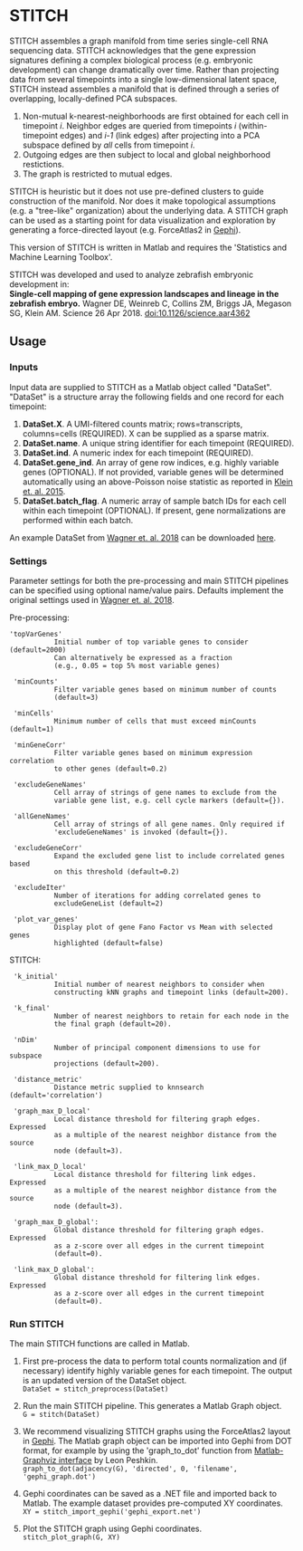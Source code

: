 STITCH
=========

STITCH assembles a graph manifold from time series single-cell RNA sequencing data.  STITCH acknowledges that the gene expression signatures defining a complex biological process (e.g. embryonic development) can change dramatically over time.  Rather than projecting data from several timepoints into a single low-dimensional latent space, STITCH instead assembles a manifold that is defined through a series of overlapping, locally-defined PCA subspaces.

1. Non-mutual k-nearest-neighborhoods are first obtained for each cell in timepoint _i_. Neighbor edges are queried from timepoints _i_ (within-timepoint edges) and _i-1_ (link edges) after projecting into a PCA subspace defined by _all_ cells from timepoint _i_.  
2. Outgoing edges are then subject to local and global neighborhood restictions.
3. The graph is restricted to mutual edges.

STITCH is heuristic but it does not use pre-defined clusters to guide construction of the manifold.  Nor does it make topological assumptions (e.g. a "tree-like" organization) about the underlying data.  A STITCH graph can be used as a starting point for data visualization and exploration by generating a force-directed layout (e.g. ForceAtlas2 in [Gephi](https://gephi.org/)).

This version of STITCH is written in Matlab and requires the 'Statistics and Machine Learning Toolbox'.

STITCH was developed and used to analyze zebrafish embryonic development in:  
**Single-cell mapping of gene expression landscapes and lineage in the zebrafish embryo.**  Wagner DE, Weinreb C, Collins ZM, Briggs JA, Megason SG, Klein AM. Science 26 Apr 2018. [doi:10.1126/science.aar4362](http://science.sciencemag.org/content/early/2018/04/25/science.aar4362)


## Usage ##

### Inputs ###
Input data are supplied to STITCH as a Matlab object called "DataSet".  "DataSet" is a structure array the following fields and one record for each timepoint:
1. **DataSet.X**. A UMI-filtered counts matrix; rows=transcripts, columns=cells (REQUIRED).  X can be supplied as a sparse matrix. 
2. **DataSet.name**. A unique string identifier for each timepoint (REQUIRED).
3. **DataSet.ind**.  A numeric index for each timepoint (REQUIRED).
4. **DataSet.gene_ind**.  An array of gene row indices, e.g. highly variable genes (OPTIONAL). If not provided, variable genes will be determined automatically using an above-Poisson noise statistic as reported in [Klein et. al. 2015](https://doi.org/10.1016/j.cell.2015.04.044).
5. **DataSet.batch_flag**. A numeric array of sample batch IDs for each cell within each timepoint (OPTIONAL). If present, gene normalizations are performed within each batch.

An example DataSet from [Wagner et. al. 2018](http://science.sciencemag.org/content/early/2018/04/25/science.aar4362) can be downloaded [here](https://kleintools.hms.harvard.edu/paper_websites/wagner_zebrafish_timecourse2018/WagnerScience2018.mat).


### Settings ###
Parameter settings for both the pre-processing and main STITCH pipelines can be specified using optional name/value pairs.  Defaults implement the original settings used in [Wagner et. al. 2018](http://science.sciencemag.org/content/early/2018/04/25/science.aar4362).

Pre-processing:  

```
'topVarGenes'
           Initial number of top variable genes to consider (default=2000)
           Can alternatively be expressed as a fraction 
           (e.g., 0.05 = top 5% most variable genes)

 'minCounts'
           Filter variable genes based on minimum number of counts
           (default=3)

 'minCells'
           Minimum number of cells that must exceed minCounts (default=1)

 'minGeneCorr'
           Filter variable genes based on minimum expression correlation
           to other genes (default=0.2)

 'excludeGeneNames'
           Cell array of strings of gene names to exclude from the 
           variable gene list, e.g. cell cycle markers (default={}).

 'allGeneNames'
           Cell array of strings of all gene names. Only required if 
           'excludeGeneNames' is invoked (default={}).
           
 'excludeGeneCorr'
           Expand the excluded gene list to include correlated genes based
           on this threshold (default=0.2)

 'excludeIter'
           Number of iterations for adding correlated genes to 
           excludeGeneList (default=2)

 'plot_var_genes'
           Display plot of gene Fano Factor vs Mean with selected genes
           highlighted (default=false)
```

STITCH:  

```
 'k_initial'
           Initial number of nearest neighbors to consider when
           constructing kNN graphs and timepoint links (default=200).

 'k_final'
           Number of nearest neighbors to retain for each node in the
           the final graph (default=20).

 'nDim'
           Number of principal component dimensions to use for subspace
           projections (default=200).

 'distance_metric'
           Distance metric supplied to knnsearch (default='correlation') 

 'graph_max_D_local'
           Local distance threshold for filtering graph edges. Expressed 
           as a multiple of the nearest neighbor distance from the source 
           node (default=3).

 'link_max_D_local'
           Local distance threshold for filtering link edges. Expressed 
           as a multiple of the nearest neighbor distance from the source 
           node (default=3).

 'graph_max_D_global':
           Global distance threshold for filtering graph edges. Expressed 
           as a z-score over all edges in the current timepoint 
           (default=0).
           
 'link_max_D_global':
           Global distance threshold for filtering link edges. Expressed 
           as a z-score over all edges in the current timepoint 
           (default=0).
```


### Run STITCH ###

The main STITCH functions are called in Matlab.

1. First pre-process the data to perform total counts normalization and (if necessary) identify highly variable genes for each timepoint.  The output is an updated version of the DataSet object.  
  ```DataSet = stitch_preprocess(DataSet)```

2. Run the main STITCH pipeline.  This generates a Matlab Graph object.  
  ```G = stitch(DataSet)```

3. We recommend visualizing STITCH graphs using the ForceAtlas2 layout in [Gephi](https://gephi.org/). The Matlab graph object can be imported into Gephi from DOT format, for example by using the 'graph_to_dot' function from [Matlab-Graphviz interface](https://www.mathworks.com/matlabcentral/fileexchange/4518-matlab-graphviz-interface) by Leon Peshkin.  
  ```graph_to_dot(adjacency(G), 'directed', 0, 'filename', 'gephi_graph.dot')```

4. Gephi coordinates can be saved as a .NET file and imported back to Matlab.  The example dataset provides pre-computed XY coordinates.  
  ```XY = stitch_import_gephi('gephi_export.net')```

5. Plot the STITCH graph using Gephi coordinates.    
  ```stitch_plot_graph(G, XY)```












